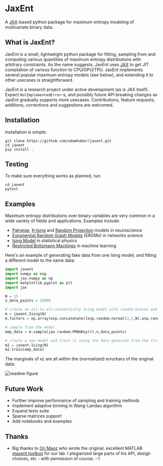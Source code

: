 # JaxEnt
A [JAX](https://github.com/google/jax)-based python package for maximum entropy modeling of multivariate binary data. 

## What is JaxEnt?
JaxEnt is a small, lightweight python package for fitting, sampling from and computing various quantities of maximum entropy distributions with arbitrary constraints. As the name suggests, JaxEnt uses [JAX](https://github.com/google/jax) to get JIT compilation of various function to CPU/GPU/TPU.  JaxEnt implements several popular maximum entropy models (see below), and extending it to other usecases is straightforward.

JaxEnt is a research project under active development (as is JAX itself). Expect `NotImplementedError`-s, and possibly future API breaking changes as JaxEnt gradually supports more usecases. Contributions, feature requests, additions, corrections and suggestions are welcomed. 

 
## Installation

Installation is simple:
```
git clone https://github.com/adamhaber/jaxent.git
cd jaxent
pip install .
```

## Testing
To make sure everything works as planned, run: 
```
cd jaxent
pytest
```

## Examples
Maximum entropy distributions over binary variables are very common in a wide variety of fields and applications. Examples include:
 - [Pairwise](https://www.princeton.edu/~wbialek/rome/refs/schneidman+al_06.pdf), [K-Ising](https://journals.plos.org/ploscompbiol/article/file?id=10.1371/journal.pcbi.1003408&type=printable) and [Random Projection](https://www.biorxiv.org/content/10.1101/478545v1.article-info) models in neuroscience
 - [Exponential Random Graph Models](https://en.wikipedia.org/wiki/Exponential_random_graph_models) (ERGMs) in networks science
 - [Ising Model](https://en.wikipedia.org/wiki/Ising_model) in statistical physics
 - [Restricted Boltzmann Machines](https://en.wikipedia.org/wiki/Restricted_Boltzmann_machine) in machine learning
 
Here's an example of generating fake data from one Ising model, and fitting a different model to the same data: 

```python
import jaxent
import numpy as onp
import jax.numpy as np
import matplotlib.pyplot as plt
import jax

N = 15
n_data_points = 10000

# create an all-to-all-connectivity Ising model with random biases and couplings
m = jaxent.Ising(N)
m.factors = np.array(onp.concatenate([onp.random.normal(3,1,N),onp.random.normal(-0.1,0.05,N*(N-1)//2)]))

# sample from the model
emp_data = m.sample(jax.random.PRNGKey(0),n_data_points)

# create a new model and train it using the data generate from the first model
m2 = jaxent.Ising(N)
m2.train(emp_data)
```
The marginals of `m2` are all within the (normalized) errorbars of the original data:

![readme figure](https://user-images.githubusercontent.com/20320402/59023548-b794e980-8858-11e9-9350-6c7d252a25cc.png)

 ## Future Work

 - Further improve performance of sampling and training methods
 - Implement adaptive binning in Wang-Landau algorithm
 - Expand tests suite
 - Sparse matrices support
 - Add notebooks and examples
  
 ## Thanks
 - Big thanks to [Ori Maoz](https://github.com/orimaoz) who wrote the original, excellent MATLAB [maxent toolbox](https://orimaoz.github.io/maxent_toolbox/) for our lab. I plagiarized large parts of his API, design choices, etc - with permission of course. :-)

 

